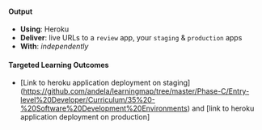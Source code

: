 #### Output
- **Using**: Heroku
- **Deliver**: live URLs to a `review` app, your `staging` & `production` apps
- **With**: *independently*

#### Targeted Learning Outcomes
- [Link to heroku application deployment on staging] (https://github.com/andela/learningmap/tree/master/Phase-C/Entry-level%20Developer/Curriculum/35%20-%20Software%20Development%20Environments) and [link to heroku application deployment on production]